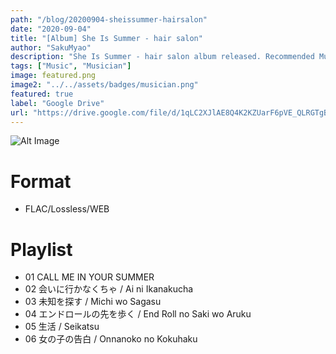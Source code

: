 ```yaml
---
path: "/blog/20200904-sheissummer-hairsalon"
date: "2020-09-04"
title: "[Album] She Is Summer - hair salon"
author: "SakuMyao"
description: "She Is Summer - hair salon album released. Recommended Music!"
tags: ["Music", "Musician"]
image: featured.png
image2: "../../assets/badges/musician.png"
featured: true
label: "Google Drive"
url: "https://drive.google.com/file/d/1qLC2XJlAE8Q4K2KZUarF6pVE_QLRGTgB/view?usp=sharing"
---
```


![Alt Image](./featured.png)

# Format

- FLAC/Lossless/WEB

# Playlist

- 01 CALL ME IN YOUR SUMMER
- 02 会いに行かなくちゃ / Ai ni Ikanakucha
- 03 未知を探す / Michi wo Sagasu
- 04 エンドロールの先を歩く / End Roll no Saki wo Aruku
- 05 生活 / Seikatsu
- 06 女の子の告白 / Onnanoko no Kokuhaku
